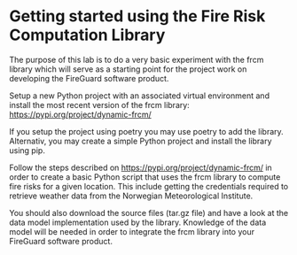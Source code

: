 # Getting started using the Fire Risk Computation Library

The purpose of this lab is to do a very basic experiment with the frcm library which will serve as a starting point for the project work on developing the FireGuard software product.

Setup a new Python project with an associated virtual environment and install the most recent version of the frcm library: https://pypi.org/project/dynamic-frcm/

If you setup the project using poetry you may use poetry to add the library. Alternativ, you may create a simple Python project and install the library using pip.

Follow the steps described on https://pypi.org/project/dynamic-frcm/ in order to create a basic Python script that uses the frcm library to compute fire risks for a given location. This include getting the credentials required to retrieve weather data from the Norwegian Meteorological Institute.

You should also download the source files (tar.gz file) and have a look at the data model implementation used by the library. Knowledge of the data model will be needed in order to integrate the frcm library into your FireGuard software product.